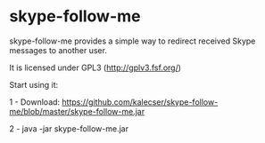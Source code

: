skype-follow-me
===============

skype-follow-me provides a simple way to redirect received Skype messages to another user.

It is licensed under GPL3 (http://gplv3.fsf.org/)

Start using it:


1 - Download: https://github.com/kalecser/skype-follow-me/blob/master/skype-follow-me.jar

2 - java -jar skype-follow-me.jar
